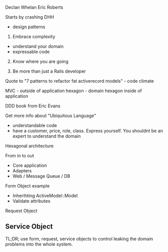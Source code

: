 Declan Whelan
Eric Roberts

Starts by crashing DHH
- design patterns

1. Embrace complexity
- understand your domain
- expressable code

2. Know where you are going

3. Be more than just a Rails developer

Quote to "7 patterns to refactor fat activerecord models" - code climate

MVC - outside of application hexagon - domain hexagon inside of application

DDD book from Eric Evans

Get more info about "Ubiquitous Language"
- understandable code
- have a customer, price, role, class. Express yourself. You shouldnt
be an expert to understand the domain

Hexagonal architecture

From in to out
- Core application
- Adapters
- Web / Message Queue / DB

Form Object example
- Inherihting ActiveModel::Model
- Validate attributes

Request Object

Service Object
-  

TL;DR; use form, request, service objects to control leaking
the domain problems into the whole system.


